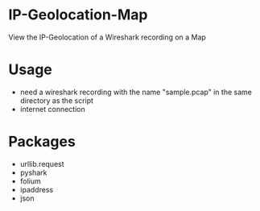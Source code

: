 # IP-Geolocation-Map
View the IP-Geolocation of a Wireshark recording on a Map
# Usage
- need a wireshark recording with the name "sample.pcap" in the same directory as the script 
- internet connection

# Packages
- urllib.request
- pyshark
- folium
- ipaddress 
- json
